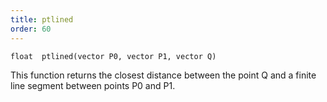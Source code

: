 ```yaml
---
title: ptlined
order: 60
---
```

`float  ptlined(vector P0, vector P1, vector Q)`

This function returns the closest distance between the point Q and a
finite line segment between points P0 and P1.
